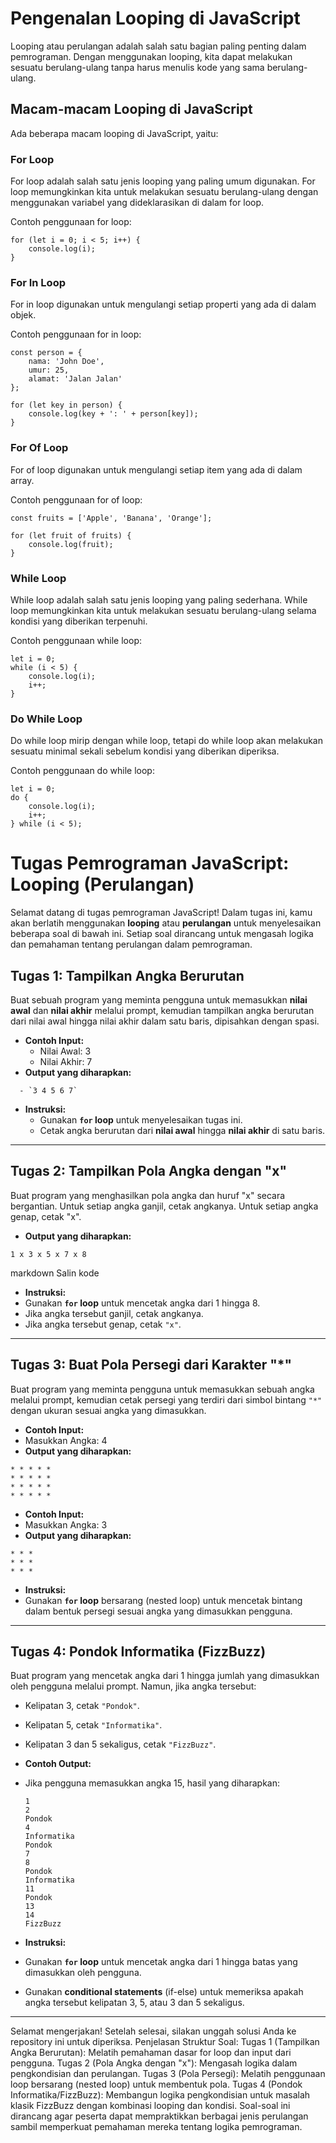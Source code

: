 # Pengenalan Looping di JavaScript

Looping atau perulangan adalah salah satu bagian paling penting dalam pemrograman. Dengan menggunakan looping, kita dapat melakukan sesuatu berulang-ulang tanpa harus menulis kode yang sama berulang-ulang.

## Macam-macam Looping di JavaScript

Ada beberapa macam looping di JavaScript, yaitu:

### For Loop

For loop adalah salah satu jenis looping yang paling umum digunakan. For loop memungkinkan kita untuk melakukan sesuatu berulang-ulang dengan menggunakan variabel yang dideklarasikan di dalam for loop.

Contoh penggunaan for loop:
```
for (let i = 0; i < 5; i++) {
    console.log(i);
}
```
### For In Loop

For in loop digunakan untuk mengulangi setiap properti yang ada di dalam objek.

Contoh penggunaan for in loop:
```
const person = {
    nama: 'John Doe',
    umur: 25,
    alamat: 'Jalan Jalan'
};

for (let key in person) {
    console.log(key + ': ' + person[key]);
}
```
### For Of Loop

For of loop digunakan untuk mengulangi setiap item yang ada di dalam array.

Contoh penggunaan for of loop:
```
const fruits = ['Apple', 'Banana', 'Orange'];

for (let fruit of fruits) {
    console.log(fruit);
}
```

### While Loop

While loop adalah salah satu jenis looping yang paling sederhana. While loop memungkinkan kita untuk melakukan sesuatu berulang-ulang selama kondisi yang diberikan terpenuhi.

Contoh penggunaan while loop:
```
let i = 0;
while (i < 5) {
    console.log(i);
    i++;
}
```

### Do While Loop

Do while loop mirip dengan while loop, tetapi do while loop akan melakukan sesuatu minimal sekali sebelum kondisi yang diberikan diperiksa.

Contoh penggunaan do while loop:
```
let i = 0;
do {
    console.log(i);
    i++;
} while (i < 5);
```

# Tugas Pemrograman JavaScript: Looping (Perulangan)

Selamat datang di tugas pemrograman JavaScript! Dalam tugas ini, kamu akan berlatih menggunakan **looping** atau **perulangan** untuk menyelesaikan beberapa soal di bawah ini. Setiap soal dirancang untuk mengasah logika dan pemahaman tentang perulangan dalam pemrograman.

## Tugas 1: Tampilkan Angka Berurutan
Buat sebuah program yang meminta pengguna untuk memasukkan **nilai awal** dan **nilai akhir** melalui prompt, kemudian tampilkan angka berurutan dari nilai awal hingga nilai akhir dalam satu baris, dipisahkan dengan spasi.

- **Contoh Input:**
  - Nilai Awal: 3
  - Nilai Akhir: 7
- **Output yang diharapkan:**
```
  - `3 4 5 6 7`
```
- **Instruksi:**
  - Gunakan **`for` loop** untuk menyelesaikan tugas ini.
  - Cetak angka berurutan dari **nilai awal** hingga **nilai akhir** di satu baris.

---

## Tugas 2: Tampilkan Pola Angka dengan "x"
Buat program yang menghasilkan pola angka dan huruf "x" secara bergantian. Untuk setiap angka ganjil, cetak angkanya. Untuk setiap angka genap, cetak "x".

- **Output yang diharapkan:**
```
1 x 3 x 5 x 7 x 8
```
markdown
Salin kode

- **Instruksi:**
- Gunakan **`for` loop** untuk mencetak angka dari 1 hingga 8.
- Jika angka tersebut ganjil, cetak angkanya.
- Jika angka tersebut genap, cetak `"x"`.

---

## Tugas 3: Buat Pola Persegi dari Karakter "*"
Buat program yang meminta pengguna untuk memasukkan sebuah angka melalui prompt, kemudian cetak persegi yang terdiri dari simbol bintang `"*"` dengan ukuran sesuai angka yang dimasukkan.

- **Contoh Input:**
- Masukkan Angka: 4
- **Output yang diharapkan:**

```
* * * * *
* * * * *       
* * * * *       
* * * * *
```
- **Contoh Input:**
- Masukkan Angka: 3
- **Output yang diharapkan:**

```
* * *
* * *
* * *
```

- **Instruksi:**
- Gunakan **`for` loop** bersarang (nested loop) untuk mencetak bintang dalam bentuk persegi sesuai angka yang dimasukkan pengguna.

---

## Tugas 4: Pondok Informatika (FizzBuzz)
Buat program yang mencetak angka dari 1 hingga jumlah yang dimasukkan oleh pengguna melalui prompt. Namun, jika angka tersebut:
- Kelipatan 3, cetak `"Pondok"`.
- Kelipatan 5, cetak `"Informatika"`.
- Kelipatan 3 dan 5 sekaligus, cetak `"FizzBuzz"`.

- **Contoh Output:**
- Jika pengguna memasukkan angka 15, hasil yang diharapkan:
 
  ```
  1
  2
  Pondok
  4
  Informatika
  Pondok
  7
  8
  Pondok
  Informatika
  11
  Pondok
  13
  14
  FizzBuzz
  ```

- **Instruksi:**
- Gunakan **`for` loop** untuk mencetak angka dari 1 hingga batas yang dimasukkan oleh pengguna.
- Gunakan **conditional statements** (if-else) untuk memeriksa apakah angka tersebut kelipatan 3, 5, atau 3 dan 5 sekaligus.

---

Selamat mengerjakan! Setelah selesai, silakan unggah solusi Anda ke repository ini untuk diperiksa.
Penjelasan Struktur Soal:
Tugas 1 (Tampilkan Angka Berurutan): Melatih pemahaman dasar for loop dan input dari pengguna.
Tugas 2 (Pola Angka dengan "x"): Mengasah logika dalam pengkondisian dan perulangan.
Tugas 3 (Pola Persegi): Melatih penggunaan loop bersarang (nested loop) untuk membentuk pola.
Tugas 4 (Pondok Informatika/FizzBuzz): Membangun logika pengkondisian untuk masalah klasik FizzBuzz dengan kombinasi looping dan kondisi.
Soal-soal ini dirancang agar peserta dapat mempraktikkan berbagai jenis perulangan sambil memperkuat pemahaman mereka tentang logika pemrograman.